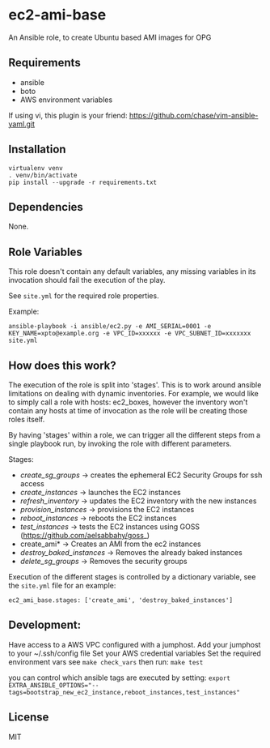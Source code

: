 ec2-ami-base
================

An Ansible role, to create Ubuntu based AMI images for OPG

Requirements
------------

* ansible
* boto
* AWS environment variables

If using vi, this plugin is your friend: 
https://github.com/chase/vim-ansible-yaml.git

Installation
------------

    virtualenv venv
    . venv/bin/activate
    pip install --upgrade -r requirements.txt


Dependencies
------------

None.


Role Variables
--------------

This role doesn't contain any default variables, any missing variables in its
invocation should fail the execution of the play.


See `site.yml` for the required role properties.

Example:

    ansible-playbook -i ansible/ec2.py -e AMI_SERIAL=0001 -e KEY_NAME=xpto@example.org -e VPC_ID=xxxxxx -e VPC_SUBNET_ID=xxxxxxx site.yml


How does this work?
--------------------

The execution of the role is split into 'stages'. This is to work around 
ansible limitations on dealing with dynamic inventories.
For example, we would like to simply call a role with hosts: ec2_boxes, however
the inventory won't contain any hosts at time of invocation as the role will
be creating those roles itself.

By having 'stages' within a role, we can trigger all the different steps from
a single playbook run, by invoking the role with different parameters.

Stages:

- *create_sg_groups* -> creates the ephemeral EC2 Security Groups for ssh access
- *create_instances* -> launches the EC2 instances
- *refresh_inventory* -> updates the EC2 inventory with the new instances
- *provision_instances* -> provisions the EC2 instances
- *reboot_instances* -> reboots the EC2 instances
- *test_instances* -> tests the EC2 instances using GOSS (https://github.com/aelsabbahy/goss_)
- create_ami* -> Creates an AMI from the ec2 instances
- *destroy_baked_instances* -> Removes the already baked instances
- *delete_sg_groups* -> Removes the security groups

Execution of the different stages is controlled by a dictionary variable, see the
`site.yml` file for an example:

    ec2_ami_base.stages: ['create_ami', 'destroy_baked_instances']


Development:
-------------

Have access to a AWS VPC configured with a jumphost.
Add your jumphost to your ~/.ssh/config file
Set your AWS credential variables
Set the required environment vars see `make check_vars`
then run: `make test`

you can control which ansible tags are executed by setting:
```export EXTRA_ANSIBLE_OPTIONS="--tags=bootstrap_new_ec2_instance,reboot_instances,test_instances"```


License
-------

MIT


